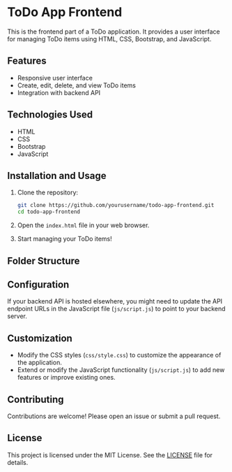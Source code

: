 # ToDo App Frontend

This is the frontend part of a ToDo application. It provides a user interface for managing ToDo items using HTML, CSS, Bootstrap, and JavaScript.

## Features

- Responsive user interface
- Create, edit, delete, and view ToDo items
- Integration with backend API

## Technologies Used

- HTML
- CSS
- Bootstrap
- JavaScript

## Installation and Usage

1. Clone the repository:

    ```sh
    git clone https://github.com/yourusername/todo-app-frontend.git
    cd todo-app-frontend
    ```

2. Open the `index.html` file in your web browser.

3. Start managing your ToDo items!

## Folder Structure


## Configuration

If your backend API is hosted elsewhere, you might need to update the API endpoint URLs in the JavaScript file (`js/script.js`) to point to your backend server.

## Customization

- Modify the CSS styles (`css/style.css`) to customize the appearance of the application.
- Extend or modify the JavaScript functionality (`js/script.js`) to add new features or improve existing ones.

## Contributing

Contributions are welcome! Please open an issue or submit a pull request.

## License

This project is licensed under the MIT License. See the [LICENSE](LICENSE) file for details.
